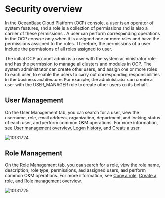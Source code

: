 Security overview 
======================================

In the OceanBase Cloud Platform (OCP) console, a user is an operator of system features, and a role is a collection of permissions and is also a carrier of these permissions . A user can perform corresponding operations in the OCP console only when it is assigned one or more roles and have the permissions assigned to the roles. Therefore, the permissions of a user include the permissions of all roles assigned to user. 

The initial OCP account admin is a user with the system administrator role and has the permission to manage all clusters and modules in OCP. The system administrator can create other users, and assign one or more roles to each user, to enable the users to carry out corresponding responsibilities in the business architecture. For example, the administrator can create a user with the USER_MANAGER role to create other users on its behalf. 

User Management 
------------------------------------

On the User Management tab, you can search for a user, view the username, role, email address, organization, department, and locking status of each user, and perform common O\&M operations. For more information, see [User management overview](t2009363.md#topic-2009363), [Logon history](/en-US/3.ob-cloud-platform/10.using-system-management/11.logon-history.md), and [Create a user](/en-US/3.ob-cloud-platform/10.using-system-management/5.create-user.md).

![10131724](https://help-static-aliyun-doc.aliyuncs.com/assets/img/en-US/0024306461/p338447.png)

Role Management 
------------------------------------

On the Role Management tab, you can search for a role, view the role name, description, role type, permissions, and assigned users, and perform common O\&M operations. For more information, see [Copy a role](/en-US/3.ob-cloud-platform/10.using-system-management/4.copy-role.md), [Create a role](/en-US/3.ob-cloud-platform/10.using-system-management/2.create-role.md), and [Role management overview](t2009368.md#topic-2009368).

![10131725](https://help-static-aliyun-doc.aliyuncs.com/assets/img/en-US/0024306461/p338448.png)
